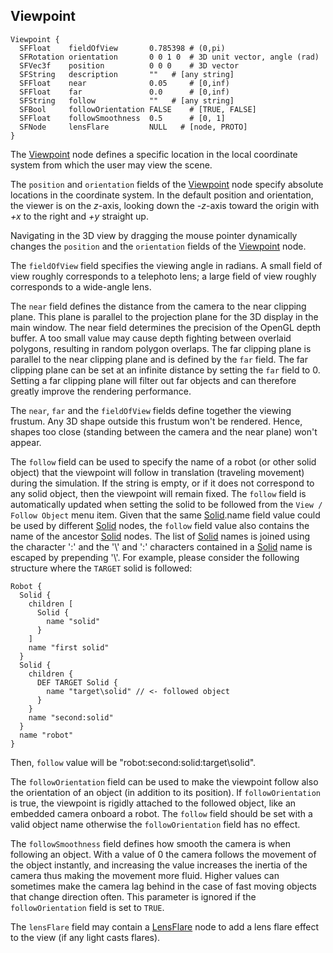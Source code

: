 ## Viewpoint

```
Viewpoint {
  SFFloat    fieldOfView       0.785398 # (0,pi)
  SFRotation orientation       0 0 1 0  # 3D unit vector, angle (rad)
  SFVec3f    position          0 0 0    # 3D vector
  SFString   description       ""   # [any string]
  SFFloat    near              0.05     # [0,inf)
  SFFloat    far               0.0      # [0,inf)
  SFString   follow            ""   # [any string]
  SFBool     followOrientation FALSE    # [TRUE, FALSE]
  SFFloat    followSmoothness  0.5      # [0, 1]
  SFNode     lensFlare         NULL   # [node, PROTO]
}
```

The [Viewpoint](#viewpoint) node defines a specific location in the local coordinate system from which the user may view the scene.

The `position` and `orientation` fields of the [Viewpoint](#viewpoint) node specify absolute locations in the coordinate system.
In the default position and orientation, the viewer is on the *z*-axis, looking down the *-z*-axis toward the origin with *+x* to the right and *+y* straight up.

Navigating in the 3D view by dragging the mouse pointer dynamically changes the `position` and the `orientation` fields of the [Viewpoint](#viewpoint) node.

The `fieldOfView` field specifies the viewing angle in radians.
A small field of view roughly corresponds to a telephoto lens; a large field of view roughly corresponds to a wide-angle lens.

The `near` field defines the distance from the camera to the near clipping plane.
This plane is parallel to the projection plane for the 3D display in the main window.
The near field determines the precision of the OpenGL depth buffer.
A too small value may cause depth fighting between overlaid polygons, resulting in random polygon overlaps.
The far clipping plane is parallel to the near clipping plane and is defined by the `far` field.
The far clipping plane can be set at an infinite distance by setting the `far` field to 0.
Setting a far clipping plane will filter out far objects and can therefore greatly improve the rendering performance.

The `near`, `far` and the `fieldOfView` fields define together the viewing frustum.
Any 3D shape outside this frustum won't be rendered.
Hence, shapes too close (standing between the camera and the near plane) won't appear.

The `follow` field can be used to specify the name of a robot (or other solid object) that the viewpoint will follow in translation (traveling movement) during the simulation.
If the string is empty, or if it does not correspond to any solid object, then the viewpoint will remain fixed.
The `follow` field is automatically updated when setting the solid to be followed from the `View / Follow Object` menu item.
Given that the same [Solid](solid.md).name field value could be used by different [Solid](solid.md) nodes, the `follow` field value also contains the name of the ancestor [Solid](solid.md) nodes.
The list of [Solid](solid.md) names is joined using the character ':' and the '\\' and ':' characters contained in a [Solid](solid.md) name is escaped by prepending '\\'.
For example, please consider the following structure where the `TARGET` solid is followed:
```
Robot {
  Solid {
    children [
      Solid {
        name "solid"
      }
    ]
    name "first solid"
  }
  Solid {
    children {
      DEF TARGET Solid {
        name "target\solid" // <- followed object
      }
    }
    name "second:solid"
  }
  name "robot"
}
```
Then, `follow` value will be "robot:second\:solid:target\\solid".

The `followOrientation` field can be used to make the viewpoint follow also the orientation of an object (in addition to its position).
If `followOrientation` is true, the viewpoint is rigidly attached to the followed object, like an embedded camera onboard a robot.
The `follow` field should be set with a valid object name otherwise the `followOrientation` field has no effect.

The `followSmoothness` field defines how smooth the camera is when following an object.
With a value of 0 the camera follows the movement of the object instantly, and increasing the value increases the inertia of the camera thus making the movement more fluid.
Higher values can sometimes make the camera lag behind in the case of fast moving objects that change direction often.
This parameter is ignored if the `followOrientation` field is set to `TRUE`.

The `lensFlare` field may contain a [LensFlare](lensflare.md) node to add a lens flare effect to the view (if any light casts flares).
